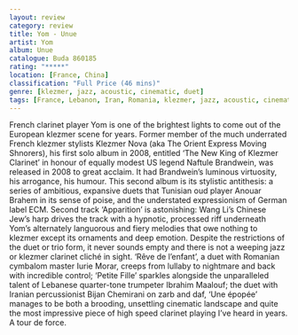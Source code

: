 ```yaml
---
layout: review
category: review
title: Yom - Unue
artist: Yom
album: Unue
catalogue: Buda 860185
rating: "*****"
location: [France, China]
classification: "Full Price (46 mins)"
genre: [klezmer, jazz, acoustic, cinematic, duet]
tags: [France, Lebanon, Iran, Romania, klezmer, jazz, acoustic, cinematic, duet]
---
```


French clarinet player Yom is one of the brightest lights to come out of the European klezmer scene for years. Former member of the much underrated French klezmer stylists Klezmer Nova (aka The Orient Express Moving Shnorers), his first solo album in 2008, entitled ‘The New King of Klezmer Clarinet’ in honour of equally modest US legend Naftule Brandwein, was released in 2008 to great acclaim. It had Brandwein’s luminous virtuosity, his arrogance, his humour. This second album is its stylistic antithesis: a series of ambitious, expansive duets that Tunisian oud player Anouar Brahem in its sense of poise, and the understated expressionism of German label ECM. Second track ‘Apparition’ is astonishing: Wang Li’s Chinese Jew’s harp drives the track with a hypnotic, processed riff underneath Yom’s alternately languorous and fiery melodies that owe nothing to klezmer except its ornaments and deep emotion. Despite the restrictions of the duet or trio form, it never sounds empty and there is not a weeping jazz or klezmer clarinet cliché in sight. ‘Rêve de l’enfant’, a duet with Romanian cymbalom master Iurie Morar, creeps from lullaby to nightmare and back with incredible control; ‘Petite Fille’ sparkles alongside the unparalleled talent of Lebanese quarter-tone trumpeter Ibrahim Maalouf; the duet with Iranian percussionist Bijan Chemirani on zarb and daf, ‘Une épopée’ manages to be both a brooding, unsettling cinematic landscape and quite the most impressive piece of high speed clarinet playing I’ve heard in years. A tour de force.